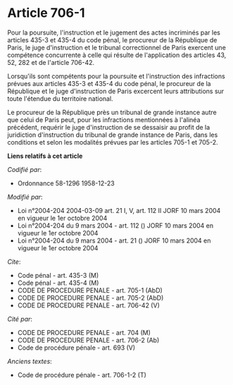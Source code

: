 # Article 706-1

Pour la poursuite, l'instruction et le jugement des actes incriminés par les articles 435-3 et 435-4 du code pénal, le
procureur de la République de Paris, le juge d'instruction et le tribunal correctionnel de Paris exercent une compétence
concurrente à celle qui résulte de l'application des articles 43, 52, 282 et de l'article 706-42.

Lorsqu'ils sont compétents pour la poursuite et l'instruction des infractions prévues aux articles 435-3 et 435-4 du code
pénal, le procureur de la République et le juge d'instruction de Paris excercent leurs attributions sur toute l'étendue du
territoire national.

Le procureur de la République près un tribunal de grande instance autre que celui de Paris peut, pour les infractions
mentionnées à l'alinéa précédent, requérir le juge d'instruction de se dessaisir au profit de la juridiction d'instruction du
tribunal de grande instance de Paris, dans les conditions et selon les modalités prévues par les articles 705-1 et 705-2.

**Liens relatifs à cet article**

_Codifié par_:

  - Ordonnance 58-1296 1958-12-23

_Modifié par_:

  - Loi n°2004-204 2004-03-09 art. 21 I, V, art. 112 II JORF 10 mars 2004 en vigueur le 1er octobre 2004
  - Loi n°2004-204 du 9 mars 2004 - art. 112 () JORF 10 mars 2004 en vigueur le 1er octobre 2004
  - Loi n°2004-204 du 9 mars 2004 - art. 21 () JORF 10 mars 2004 en vigueur le 1er octobre 2004

_Cite_:

  - Code pénal - art. 435-3 (M)
  - Code pénal - art. 435-4 (M)
  - CODE DE PROCEDURE PENALE - art. 705-1 (AbD)
  - CODE DE PROCEDURE PENALE - art. 705-2 (AbD)
  - CODE DE PROCEDURE PENALE - art. 706-42 (V)

_Cité par_:

  - CODE DE PROCEDURE PENALE - art. 704 (M)
  - CODE DE PROCEDURE PENALE - art. 706-2 (Ab)
  - Code de procédure pénale - art. 693 (V)

_Anciens textes_:

  - Code de procédure pénale - art. 706-1-2 (T)
